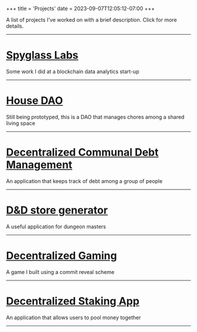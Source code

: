 +++
title = 'Projects'
date = 2023-09-07T12:05:12-07:00
+++

A list of projects I've worked on with a brief description. Click for more details.

----

# [Spyglass Labs](../portfolio/spyglass)
Some work I did at a blockchain data analytics start-up

----

# [House DAO](../portfolio/chore-dao)
Still being prototyped, this is a DAO that manages chores among
a shared living space

---- 

# [Decentralized Communal Debt Management](../portfolio/dec-debt-manager)
An application that keeps track of debt among a group of people

----

# [D&D store generator](../portfolio/dnd-store)
A useful application for dungeon masters

----

# [Decentralized Gaming](../portfolio/defi-gaming)
A game I built using a commit reveal scheme

----

# [Decentralized Staking App](../portfolio/dec-staking)
An application that allows users to pool money together

----
